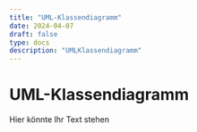 ```yaml
---
title: "UML-Klassendiagramm"
date: 2024-04-07
draft: false
type: docs
description: "UMLKlassendiagramm"
---
```


# UML-Klassendiagramm

Hier könnte Ihr Text stehen